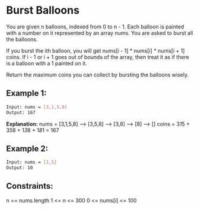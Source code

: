 # Burst Balloons

You are given n balloons, indexed from 0 to n - 1. Each balloon is painted with a number on it represented by an array nums. You are asked to burst all the balloons.

If you burst the ith balloon, you will get nums[i - 1] * nums[i] * nums[i + 1] coins. If i - 1 or i + 1 goes out of bounds of the array, then treat it as if there is a balloon with a 1 painted on it.

Return the maximum coins you can collect by bursting the balloons wisely.

## Example 1:

```bash
Input: nums = [3,1,5,8]
Output: 167
```

**Explanation:**
nums = [3,1,5,8] --> [3,5,8] --> [3,8] --> [8] --> []
coins =  3*1*5    +   3*5*8   +  1*3*8  + 1*8*1 = 167

## Example 2:

```bash
Input: nums = [1,5]
Output: 10
```

## Constraints:

n == nums.length
1 <= n <= 300
0 <= nums[i] <= 100